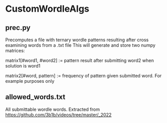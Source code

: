 # CustomWordleAlgs

## prec.py
Precomputes a file with ternary wordle patterns resulting after cross examining words from a .txt file
This will generate and store two numpy matrices:

  matrix1[#word1, #word2] := pattern result after submitting word2 when solution is word1
  
  matrix2[#word, pattern] := frequency of pattern given submitted word. For example purposes only
  
 ## allowed_words.txt
 All submittable wordle words. Extracted from https://github.com/3b1b/videos/tree/master/_2022
